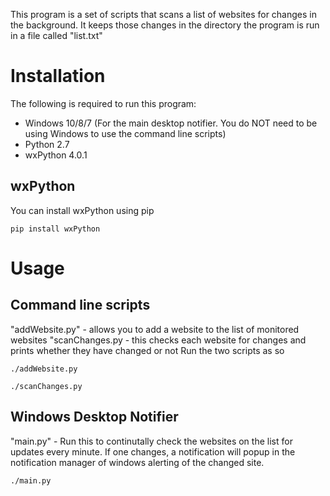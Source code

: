This program is a set of scripts that scans a list of websites for changes in the background. It keeps those changes in the directory the program is run in a file called "list.txt"

Installation
=============
The following is required to run this program:
- Windows 10/8/7 (For the main desktop notifier. You do NOT need to be using Windows to use the command line scripts)
- Python 2.7
- wxPython 4.0.1

wxPython
---------

You can install wxPython using pip

    pip install wxPython

Usage
=======
Command line scripts
---------------------
"addWebsite.py" - allows you to add a website to the list of monitored websites
"scanChanges.py - this checks each website for changes and prints whether they have changed or not
Run the two scripts as so

    ./addWebsite.py

    ./scanChanges.py

Windows Desktop Notifier
-------------------------
"main.py" - Run this to continutally check the websites on the list for updates every minute. If one changes, a notification will popup in the notification manager of windows alerting of the changed site.

    ./main.py
